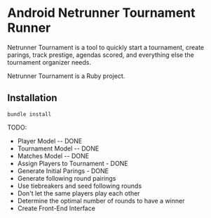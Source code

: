 # Android Netrunner Tournament Runner

Netrunner Tournament is a tool to quickly start a tournament, create parings, track prestige, agendas scored, and everything else the tournament organizer needs.

Netrunner Tournament is a Ruby project.

## Installation

    bundle install

TODO:
* Player Model -- DONE
* Tournament Model -- DONE
* Matches Model -- DONE
* Assign Players to Tournament - DONE
* Generate Initial Parings - DONE
* Generate following round pairings
* Use tiebreakers and seed following rounds
* Don't let the same players play each other
* Determine the optimal number of rounds to have a winner
* Create Front-End Interface
